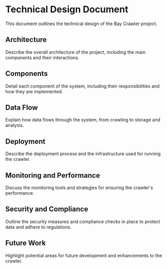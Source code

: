 # Technical Design Document

This document outlines the technical design of the Bay Crawler project.

## Architecture

Describe the overall architecture of the project, including the main components and their interactions.

## Components

Detail each component of the system, including their responsibilities and how they are implemented.

## Data Flow

Explain how data flows through the system, from crawling to storage and analysis.

## Deployment

Describe the deployment process and the infrastructure used for running the crawler.

## Monitoring and Performance

Discuss the monitoring tools and strategies for ensuring the crawler's performance.

## Security and Compliance

Outline the security measures and compliance checks in place to protect data and adhere to regulations.

## Future Work

Highlight potential areas for future development and enhancements to the crawler.